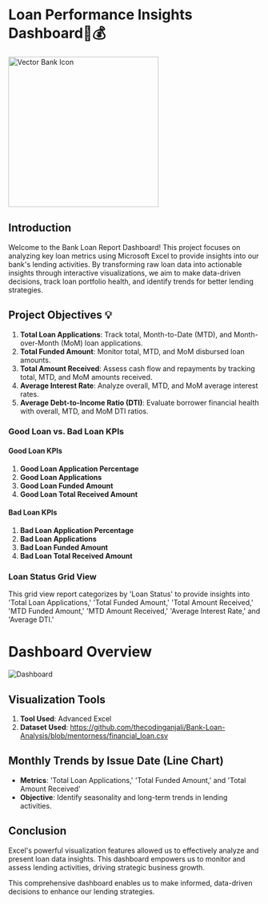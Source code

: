 # Loan Performance Insights Dashboard💸💰

<img src="https://github.com/user-attachments/assets/26eb4e93-a868-48c7-bc1f-53de8fab352e" alt="Vector Bank Icon" width="300" height="300">



## Introduction

Welcome to the Bank Loan Report Dashboard! This project focuses on analyzing key loan metrics using Microsoft Excel to provide insights into our bank's lending activities. By transforming raw loan data into actionable insights through interactive visualizations, we aim to make data-driven decisions, track loan portfolio health, and identify trends for better lending strategies.

## Project Objectives 💡

1. **Total Loan Applications**: Track total, Month-to-Date (MTD), and Month-over-Month (MoM) loan applications.
2. **Total Funded Amount**: Monitor total, MTD, and MoM disbursed loan amounts.
3. **Total Amount Received**: Assess cash flow and repayments by tracking total, MTD, and MoM amounts received.
4. **Average Interest Rate**: Analyze overall, MTD, and MoM average interest rates.
5. **Average Debt-to-Income Ratio (DTI)**: Evaluate borrower financial health with overall, MTD, and MoM DTI ratios.

### Good Loan vs. Bad Loan KPIs

#### Good Loan KPIs

1. **Good Loan Application Percentage**
2. **Good Loan Applications**
3. **Good Loan Funded Amount**
4. **Good Loan Total Received Amount**

#### Bad Loan KPIs

1. **Bad Loan Application Percentage**
2. **Bad Loan Applications**
3. **Bad Loan Funded Amount**
4. **Bad Loan Total Received Amount**

### Loan Status Grid View

This grid view report categorizes by 'Loan Status' to provide insights into 'Total Loan Applications,' 'Total Funded Amount,' 'Total Amount Received,' 'MTD Funded Amount,' 'MTD Amount Received,' 'Average Interest Rate,' and 'Average DTI.'

# Dashboard Overview

![Dashboard](https://github.com/user-attachments/assets/d80be529-acdf-4171-8ae8-08629af4afe0)

## Visualization Tools

1. **Tool Used**: Advanced Excel
2. **Dataset Used**: https://github.com/thecodinganjali/Bank-Loan-Analysis/blob/mentorness/financial_loan.csv

## Monthly Trends by Issue Date (Line Chart)

- **Metrics**: 'Total Loan Applications,' 'Total Funded Amount,' and 'Total Amount Received'
- **Objective**: Identify seasonality and long-term trends in lending activities.

## Conclusion

Excel's powerful visualization features allowed us to effectively analyze and present loan data insights. This dashboard empowers us to monitor and assess lending activities, driving strategic business growth.


This comprehensive dashboard enables us to make informed, data-driven decisions to enhance our lending strategies.
